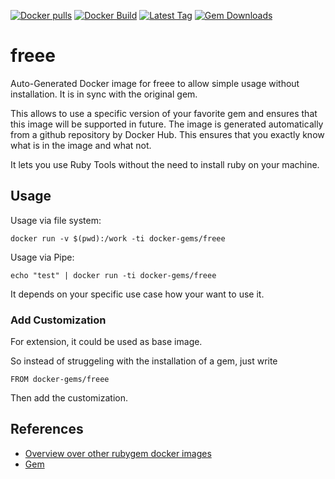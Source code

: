 [![Docker pulls](https://img.shields.io/docker/pulls/rubygem/freee.svg)](https://hub.docker.com/r/rubygem/freee/)
[![Docker Build](https://img.shields.io/docker/automated/rubygem/freee.svg)](https://hub.docker.com/r/rubygem/freee/)
[![Latest Tag](https://img.shields.io/github/tag/docker-rubygem/freee.svg)](https://hub.docker.com/r/rubygem/freee/)
[![Gem Downloads](https://img.shields.io/gem/dt/freee.svg)](https://rubygems.org/gems/freee/)
# freee

Auto-Generated Docker image for freee to allow simple usage without installation.
It is in sync with the original gem.

This allows to use a specific version of your favorite gem and ensures that this image will be supported in future.
The image is generated automatically from a github repository by Docker Hub.
This ensures that you exactly know what is in the image and what not.

It lets you use Ruby Tools without the need to install ruby on your machine.

## Usage

Usage via file system:

`docker run -v $(pwd):/work -ti docker-gems/freee`

Usage via Pipe:

`echo "test" | docker run -ti docker-gems/freee`

It depends on your specific use case how your want to use it.

### Add Customization

For extension, it could be used as base image.

So instead of struggeling with the installation of a gem, just write

`FROM docker-gems/freee`

Then add the customization.

## References

 - [Overview over other rubygem docker images](https://github.com/thinkbot/docker-rubygem)
 - [Gem](https://rubygems.org/gems/freee/)
